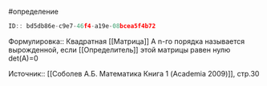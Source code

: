 #определение

```javascript
ID:: bd5db86e-c9e7-46f4-a19e-08bcea5f4b72
```

Формулировка:: Квадратная [[Матрица]] A n-го порядка называется вырожденной, если [[Определитель]] этой матрицы равен нулю det(A)=0

Источник:: [[Соболев А.Б. Математика Книга 1 (Academia 2009)]], стр.30
